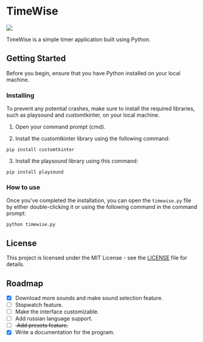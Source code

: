 # TimeWise

<img src='https://images-ext-2.discordapp.net/external/3tPqE0jEJX5MQ7O-b8DRGvvls0mzSqsc-MPpuyjHxGU/https/i.imgur.com/xGeN5FN.png?width=903&height=277'></img>

TimeWise is a simple timer application built using Python.

## Getting Started

Before you begin, ensure that you have Python installed on your local machine.

### Installing

To prevent any potential crashes, make sure to install the required libraries, such as playsound and customtkinter, on your local machine.

1. Open your command prompt (cmd).

2. Install the customtkinter library using the following command:

```
pip install customtkinter
```

3. Install the playsound library using this command:

```
pip install playsound
```

### How to use

Once you've completed the installation, you can open the `timewise.py` file by either double-clicking it or using the following command in the command prompt:

```
python timewise.py
```

## License

This project is licensed under the MIT License - see the [LICENSE](LICENSE) file for details.

## Roadmap
 - [x] Download more sounds and make sound selection feature.
 - [ ] Stopwatch feature.
 - [ ] Make the interface customizable.
 - [ ] Add russian language support.
 - [ ] <s> Add presets feature. </s>
 - [x] Write a documentation for the program.
